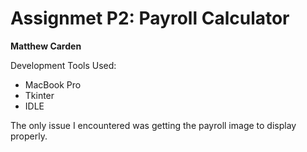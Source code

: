 # Assignmet P2: Payroll Calculator 

**Matthew Carden**

Development Tools Used:
* MacBook Pro
* Tkinter
* IDLE

The only issue I encountered was getting the payroll image to display properly.

